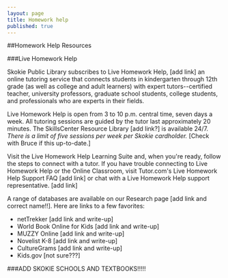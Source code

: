 ```yaml
---
layout: page
title: Homework help
published: true
---
```


##Homework Help Resources

###Live Homework Help


Skokie Public Library subscribes to Live Homework Help, [add link] an online tutoring service that connects students in kindergarten through 12th grade (as well as college and adult learners) with expert tutors--certified teacher, university professors, graduate school students, college students, and professionals who are experts in their fields.

Live Homework Help is open from 3 to 10 p.m. central time, seven days a week. All tutoring sessions are guided by the tutor last approximately 20 minutes. The SkillsCenter Resource Library [add link?] is available 24/7. *There is a limit of five sessions per week per Skokie cardholder.* [Check with Bruce if this up-to-date.]

Visit the Live Homework Help Learning Suite and, when you're ready, follow the steps to connect with a tutor. If you have trouble connecting to Live Homework Help or the Online Classroom, visit Tutor.com's Live Homework Help Support FAQ [add link] or chat with a Live Homework Help support representative. [add link]

A range of databases are available on our Research page [add link and correct name!!]. Here are links to a few favorites:
- netTrekker [add link and write-up]
- World Book Online for Kids [add link and write-up]
- MUZZY Online [add link and write-up]
- Novelist K-8 [add link and write-up]
- CultureGrams [add link and write-up]
- Kids.gov [not sure???]

###ADD SKOKIE SCHOOLS AND TEXTBOOKS!!!!!









